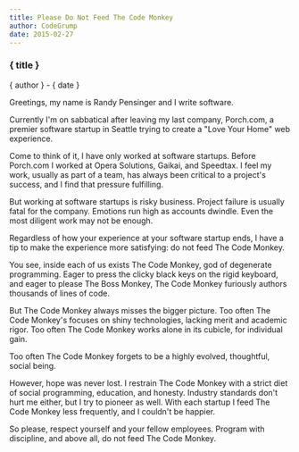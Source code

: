 ```yaml
---
title: Please Do Not Feed The Code Monkey
author: CodeGrump
date: 2015-02-27 
---
```


### { title }
{ author } - { date }

Greetings, my name is Randy Pensinger and I write software.

Currently I'm on sabbatical after leaving my last company, Porch.com, a premier software startup in Seattle trying to create a "Love Your Home" web experience.

Come to think of it, I have only worked at software startups. Before Porch.com I worked at Opera Solutions, Gaikai, and Speedtax. I feel my work, usually as part of a team, has always been critical to a project's success, and I find that pressure fulfilling.

But working at software startups is risky business. Project failure is usually fatal for the company. Emotions run high as accounts dwindle. Even the most diligent work may not be enough.

Regardless of how your experience at your software startup ends, I have a tip to make the experience more satisfying: do not feed The Code Monkey.

You see, inside each of us exists The Code Monkey, god of degenerate programming. Eager to press the clicky black keys on the rigid keyboard, and eager to please The Boss Monkey, The Code Monkey furiously authors thousands of lines of code.

But The Code Monkey always misses the bigger picture. Too often The Code Monkey's focuses on shiny technologies, lacking merit and academic rigor. Too often The Code Monkey works alone in its cubicle, for individual gain.

Too often The Code Monkey forgets to be a highly evolved, thoughtful, social being.

However, hope was never lost. I restrain The Code Monkey with a strict diet of social programming, education, and honesty. Industry standards don't hurt me either, but I try to pioneer as well. With each startup I feed The Code Monkey less frequently, and I couldn't be happier.

So please, respect yourself and your fellow employees. Program with discipline, and above all, do not feed The Code Monkey.

